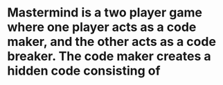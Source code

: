 # Mastermind is a two player game where one player acts as a code maker, and the other acts as a code breaker. The code maker creates a hidden code consisting of 
